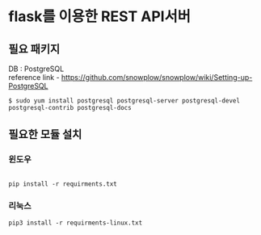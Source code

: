 # flask를 이용한 REST API서버  
## 필요 패키지  
DB : PostgreSQL  
reference link - https://github.com/snowplow/snowplow/wiki/Setting-up-PostgreSQL
```
$ sudo yum install postgresql postgresql-server postgresql-devel postgresql-contrib postgresql-docs
```
  
## 필요한 모듈 설치  
### 윈도우
```

pip install -r requirments.txt  
```
### 리눅스  
```
pip3 install -r requirments-linux.txt  
```

## 

